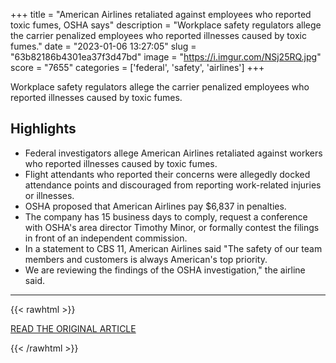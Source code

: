 +++
title = "American Airlines retaliated against employees who reported toxic fumes, OSHA says"
description = "Workplace safety regulators allege the carrier penalized employees who reported illnesses caused by toxic fumes."
date = "2023-01-06 13:27:05"
slug = "63b82186b4301ea37f3d47bd"
image = "https://i.imgur.com/NSj25RQ.jpg"
score = "7655"
categories = ['federal', 'safety', 'airlines']
+++

Workplace safety regulators allege the carrier penalized employees who reported illnesses caused by toxic fumes.

## Highlights

- Federal investigators allege American Airlines retaliated against workers who reported illnesses caused by toxic fumes.
- Flight attendants who reported their concerns were allegedly docked attendance points and discouraged from reporting work-related injuries or illnesses.
- OSHA proposed that American Airlines pay $6,837 in penalties.
- The company has 15 business days to comply, request a conference with OSHA's area director Timothy Minor, or formally contest the filings in front of an independent commission.
- In a statement to CBS 11, American Airlines said "The safety of our team members and customers is always American's top priority.
- We are reviewing the findings of the OSHA investigation," the airline said.

---

{{< rawhtml >}}
  <p class="article-category">
    <a target="_blank" href="https://www.cbsnews.com/news/american-airlines-retaliated-against-employees-who-reported-toxic-fumes-osha-says/">READ THE ORIGINAL ARTICLE</a>
  </p>
{{< /rawhtml >}}

